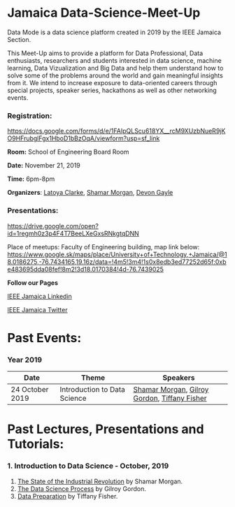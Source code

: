 # Jamaica Data-Science-Meet-Up

Data Mode is a data science platform created in 2019 by the IEEE Jamaica Section. 

This Meet-Up aims to provide a platform for Data Professional, Data enthusiasts, researchers and students interested in data science, machine learning, Data Vizualization and Big Data and help them understand how to solve some  of the problems around the world and gain meaningful insights from it. We intend to increase exposure to data-oriented careers through special projects, speaker series, hackathons as well as other networking events.

### Registration: 
https://docs.google.com/forms/d/e/1FAIpQLScu618YX__rcM9XUzbNueR9jKO9HFrubglFgx1HboD1bBzOqA/viewform?usp=sf_link



**Room:** School of Engineering Board Room

**Date:** November 21, 2019

 **Time:** 6pm-8pm

**Organizers**: [Latoya Clarke](https://www.linkedin.com/in/latoya-clarke-506010175/), [Shamar Morgan](https://www.linkedin.com/in/shamar-morgan-b-eng-a9b23857/), [Devon Gayle](https://www.linkedin.com/in/devon-gayle-14950a34/)  

### Presentations: 
https://drive.google.com/open?id=1regmh0z3p4F4T7BeeLXeGxsRNkgtqDNN

Place of meetups: Faculty of Engineering building, map link below: https://www.google.sk/maps/place/University+of+Technology,+Jamaica/@18.0186275,-76.7434165,19.16z/data=!4m5!3m4!1s0x8edb3ed77252d65f:0xbe483695dda08fef!8m2!3d18.0170384!4d-76.7439025




**Follow our Pages** 

[IEEE Jamaica Linkedin](https://www.linkedin.com/in/ieee-jamaica-section-1074a0188/)

[IEEE Jamaica Twitter](https://twitter.com/IeeeJamaica)


# Past Events:

### Year 2019
| Date          | Theme           | Speakers  |
| ------------- |---------------| ---------|
| 24 October 2019    | Introduction to Data Science | [Shamar Morgan](https://www.linkedin.com/in/shamar-morgan-b-eng-a9b23857/), [Gilroy Gordon](https://www.linkedin.com/in/gilroygordon/), [Tiffany Fisher](https://www.linkedin.com/in/tiffany-fisher-rhoden-442b9aaa/) |


# Past Lectures, Presentations and Tutorials:

### 1. Introduction to Data Science - October, 2019 
1. [The State of the Industrial Revolution](https://drive.google.com/open?id=1bSHiD-Ntvk6lS09Pg6cLBDCFR99uZLpB) by Shamar Morgan.
2. [The Data Science Process](https://drive.google.com/open?id=1o09qlouQnk46rXabQ3XZIo_UGWqhh5zg) by Gilroy Gordon.
3. [Data Preparation](https://github.com/datamodeja/Data-Science-Meet-Up/blob/master/Introduction%20to%20Data%20Science%20October%202019/Data%20Preparation.ipynb) by Tiffany Fisher.
